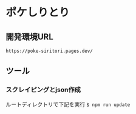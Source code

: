 # ポケしりとり

## 開発環境URL

`https://poke-siritori.pages.dev/`

## ツール

### スクレイピングとjson作成

ルートディレクトリで下記を実行
`$ npm run update`
